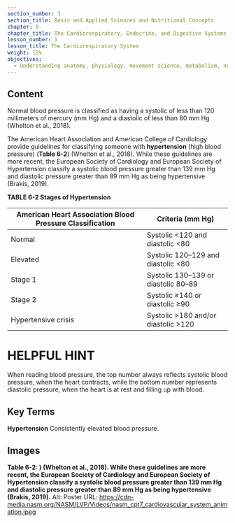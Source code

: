 ```yaml
---
section_number: 3
section_title: Basic and Applied Sciences and Nutritional Concepts
chapter: 6
chapter_title: The Cardiorespiratory, Endocrine, and Digestive Systems
lesson_number: 1
lesson_title: The Cardiorespiratory System
weight: 15%
objectives:
  - Understanding anatomy, physiology, movement science, metabolism, nutrition, and supplementation.
---
```


## Content
Normal blood pressure is classified as having a systolic of less than 120 millimeters of mercury (mm Hg) and a diastolic of less than 80 mm Hg (Whelton et al., 2018).

The American Heart Association and American College of Cardiology provide guidelines for classifying someone with **hypertension** (high blood pressure) (**Table 6-2**) (Whelton et al., 2018). While these guidelines are more recent, the European Society of Cardiology and European Society of Hypertension classify a systolic blood pressure greater than 139 mm Hg and diastolic pressure greater than 89 mm Hg as being hypertensive (Brakis, 2019).

**TABLE 6-2 Stages of Hypertension**

| American Heart Association Blood Pressure Classification | Criteria (mm Hg) |
|---|---|
| Normal | Systolic <120 and diastolic <80 |
| Elevated | Systolic 120–129 and diastolic <80 |
| Stage 1 | Systolic 130–139 or diastolic 80–89 |
| Stage 2 | Systolic ≥140 or diastolic ≥90 |
| Hypertensive crisis | Systolic >180 and/or diastolic >120 |

# HELPFUL HINT

When reading blood pressure, the top number always reflects systolic blood pressure, when the heart contracts, while the bottom number represents diastolic pressure, when the heart is at rest and filling up with blood.

## Key Terms

**Hypertension**
Consistently elevated blood pressure.

## Images

**Table 6-2: ) (Whelton et al., 2018). While these guidelines are more recent, the European Society of Cardiology and European Society of Hypertension classify a systolic blood pressure greater than 139 mm Hg and diastolic pressure greater than 89 mm Hg as being hypertensive (Brakis, 2019).**
Alt: Poster
URL: https://cdn-media.nasm.org/NASM/LVP/Videos/nasm_cpt7_cardiovascular_system_animation.jpeg